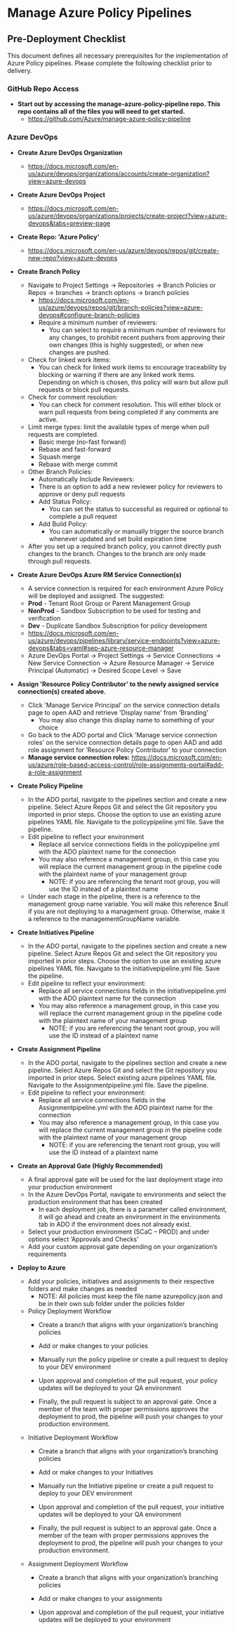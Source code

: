 # Manage Azure Policy Pipelines

## Pre-Deployment Checklist 

This document defines all necessary prerequisites for the implementation of Azure Policy pipelines. Please complete the following checklist prior to delivery.  

### **GitHub Repo Access**
* **Start out by accessing the manage-azure-policy-pipeline repo. This repo contains all of the files you will need to get started.** 
  * https://github.com/Azure/manage-azure-policy-pipeline  


### **Azure DevOps** 
* **Create Azure DevOps Organization** 
  * https://docs.microsoft.com/en-us/azure/devops/organizations/accounts/create-organization?view=azure-devops  


* **Create Azure DevOps Project** 
  * https://docs.microsoft.com/en-us/azure/devops/organizations/projects/create-project?view=azure-devops&tabs=preview-page  


* **Create Repo: 'Azure Policy'** 
  * https://docs.microsoft.com/en-us/azure/devops/repos/git/create-new-repo?view=azure-devops  


* **Create Branch Policy** 
  * Navigate to Project Settings &rarr; Repositories &rarr; Branch Policies or Repos &rarr; branches &rarr; branch options &rarr; branch policies  
    * https://docs.microsoft.com/en-us/azure/devops/repos/git/branch-policies?view=azure-devops#configure-branch-policies 
    * Require a minimum number of reviewers: 
      * You can select to require a minimum number of reviewers for any changes, to prohibit recent pushers from approving their own changes (this is highly suggested), or when new changes are pushed.  
  * Check for linked work items: 
    * You can check for linked work items to encourage traceability by blocking or warning if there are any linked work items. Depending on which is chosen, this policy will warn but allow pull requests or block pull requests. 
  * Check for comment resolution: 
    * You can check for comment resolution. This will either block or warn pull requests from being completed if any comments are active. 
  * Limit merge types: limit the available types of merge when pull requests are completed. 
    * Basic merge (no-fast forward) 
    * Rebase and fast-forward
    * Squash merge 
    * Rebase with merge commit 
  * Other Branch Policies:  
    * Automatically Include Reviewers:  
    * There is an option to add a new reviewer policy for reviewers to approve or deny pull requests 
    * Add Status Policy: 
      * You can set the status to successful as required or optional to complete a pull request 
    * Add Build Policy: 
      * You can automatically or manually trigger the source branch whenever updated and set build expiration time 
  * After you set up a required branch policy, you cannot directly push changes to the branch. Changes to the branch are only made through pull requests. 


* **Create Azure DevOps Azure RM Service Connection(s)** 
  * A service connection is required for each environment Azure Policy will be deployed and assigned. The suggested: 
  * **Prod** - Tenant Root Group or Parent Management Group 
  * **NonProd** - Sandbox Subscription to be used for testing and verification 
  * **Dev** - Duplicate Sandbox Subscription for policy development 
  * https://docs.microsoft.com/en-us/azure/devops/pipelines/library/service-endpoints?view=azure-devops&tabs=yaml#sep-azure-resource-manager  
  * Azure DevOps Portal &rarr; Project Settings &rarr; Service Connections &rarr; New Service Connection &rarr; Azure Resource Manager &rarr; Service Principal (Automatic) &rarr; Desired Scope Level &rarr; Save 


* **Assign 'Resource Policy Contributor' to the newly assigned service connection(s) created above.** 
  * Click 'Manage Service Principal' on the service connection details page to open AAD and retrieve 'Display name' from ‘Branding’ 
    * You may also change this display name to something of your choice 
  * Go back to the ADO portal and Click 'Manage service connection roles' on the service connection details page to open AAD and add role assignment for ‘Resource Policy Contributor’ to your connection 
  * **Manage service connection roles:** https://docs.microsoft.com/en-us/azure/role-based-access-control/role-assignments-portal#add-a-role-assignment 


* **Create Policy Pipeline**
  * In the ADO portal, navigate to the pipelines section and create a new pipeline. Select Azure Repos Git and select the Git repository you imported in prior steps. Choose the option to use an existing azure pipelines YAML file. Navigate to the policypipeline.yml file. Save the pipeline. 
  * Edit pipeline to reflect your environment 
    * Replace all service connections fields in the policypipeline.yml with the ADO plaintext name for the connection 
    * You may also reference a management group, in this case you will replace the current management group in the pipeline code with the plaintext name of your management group 
      * NOTE: if you are referencing the tenant root group, you will use the ID instead of a plaintext name 
  * Under each stage in the pipeline, there is a reference to the management group name variable. You will make this reference $null if you are not deploying to a management group. Otherwise, make it a reference to the managementGroupName variable. 


* **Create Initiatives Pipeline** 
  * In the ADO portal, navigate to the pipelines section and create a new pipeline. Select Azure Repos Git and select the Git repository you imported in prior steps. Choose the option to use an existing azure pipelines YAML file. Navigate to the initiativepipeline.yml file. Save the pipeline. 
  * Edit pipeline to reflect your environment: 
    * Replace all service connections fields in the initiativepipeline.yml with the ADO plaintext name for the connection 
    * You may also reference a management group, in this case you will replace the current management group in the pipeline code with the plaintext name of your management group 
      * NOTE: if you are referencing the tenant root group, you will use the ID instead of a plaintext name 


* **Create Assignment Pipeline** 
  * In the ADO portal, navigate to the pipelines section and create a new pipeline. Select Azure Repos Git and select the Git repository you imported in prior steps. Select existing azure pipelines YAML file. Navigate to the Assignmentpipeline.yml file. Save the pipeline.
  * Edit pipeline to reflect your environment: 
    * Replace all service connections fields in the Assignmentpipeline.yml with the ADO plaintext name for the connection 
    * You may also reference a management group, in this case you will replace the current management group in the pipeline code with the plaintext name of your management group 
      * NOTE: if you are referencing the tenant root group, you will use the ID instead of a plaintext name 


* **Create an Approval Gate (Highly Recommended)** 
  * A final approval gate will be used for the last deployment stage into your production environment
  * In the Azure DevOps Portal, navigate to environments and select the production environment that has been created 
    * In each deployment job, there is a parameter called environment, it will go ahead and create an environment in the environments tab in ADO if the environment does not already exist.
  * Select your production environment (SCaC – PROD) and under options select ‘Approvals and Checks’ 
  * Add your custom approval gate depending on your organization’s requirements

* **Deploy to Azure** 
  * Add your policies, initiatives and assignments to their respective folders and make changes as needed 
    * NOTE: All policies must keep the file name azurepolicy.json and be in their own sub folder under the policies folder 
  * Policy Deployment Workflow 
    * Create a branch that aligns with your organization’s branching policies 

    * Add or make changes to your policies 

    * Manually run the policy pipeline or create a pull request to deploy to your DEV environment 

    * Upon approval and completion of the pull request, your policy updates will be deployed to your QA environment 

    * Finally, the pull request is subject to an approval gate. Once a member of the team with proper permissions approves the deployment to prod, the pipeline will push your changes to your production environment.  
  * Initiative Deployment Workflow
    * Create a branch that aligns with your organization’s branching policies 

    * Add or make changes to your Initiatives 

    * Manually run the Initiative pipeline or create a pull request to deploy to your DEV environment 

    * Upon approval and completion of the pull request, your initiative updates will be deployed to your QA environment 

    * Finally, the pull request is subject to an approval gate. Once a member of the team with proper permissions approves the deployment to prod, the pipeline will push your changes to your production environment. 
  * Assignment Deployment Workflow
    * Create a branch that aligns with your organization’s branching policies 

    * Add or make changes to your assignments 

    * Upon approval and completion of the pull request, your initiative updates will be deployed to your environment 
